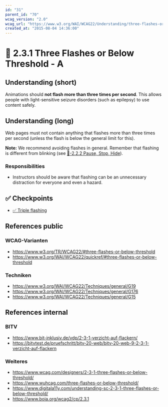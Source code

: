 ```yaml
---
id: "31"
parent_id: "70"
wcag_version: "2.0"
wcag_url: "https://www.w3.org/WAI/WCAG22/Understanding/three-flashes-or-below-threshold.html"
created_at: "2015-08-04 14:36:00"
---
```


# 📜 2.3.1 Three Flashes or Below Threshold - A

## Understanding (short)

Animations should **not flash more than three times per second**. This allows people with light-sensitive seizure disorders (such as epilepsy) to use content safely.

## Understanding (long)

Web pages must not contain anything that flashes more than three times per second (unless the flash is below the general limit for this).

**Note:** We recommend avoiding flashes in general. Remember that flashing is different from blinking (see [📜-2.2.2 Pause, Stop, Hide](/en/wcag/2.2.2-pause-stop-hide)).

### Responsibilities

- Instructors should be aware that flashing can be an unnecessary distraction for everyone and even a hazard.

## ✅ Checkpoints

- [✅ Triple flashing](triple-flashing)

## References public

### WCAG-Varianten
- <https://www.w3.org/TR/WCAG22/#three-flashes-or-below-threshold>
- <https://www.w3.org/WAI/WCAG22/quickref/#three-flashes-or-below-threshold>

### Techniken
- <https://www.w3.org/WAI/WCAG22/Techniques/general/G19>
- <https://www.w3.org/WAI/WCAG22/Techniques/general/G176>
- <https://www.w3.org/WAI/WCAG22/Techniques/general/G15>

## References internal

### BITV
- <https://www.bit-inklusiv.de/vdp/2-3-1-verzicht-auf-flackern/>
- <https://bitvtest.de/pruefschritt/bitv-20-web/bitv-20-web-9-2-3-1-verzicht-auf-flackern>

### Weiteres
- <https://www.wcag.com/designers/2-3-1-three-flashes-or-below-threshold/>
- <https://www.wuhcag.com/three-flashes-or-below-threshold/>
- <https://www.digitala11y.com/understanding-sc-2-3-1-three-flashes-or-below-threshold/>
- <https://www.boia.org/wcag2/cp/2.3.1>
